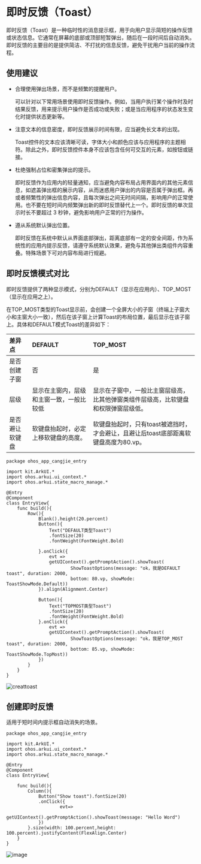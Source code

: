 # 即时反馈（Toast）

即时反馈（Toast）是一种临时性的消息提示框，用于向用户显示简短的操作反馈或状态信息。​它通常在屏幕的底部或顶部短暂弹出，随后在一段时间后自动消失。即时反馈的主要目的是提供简洁、不打扰的信息反馈，避免干扰用户当前的操作流程。

## 使用建议

- 合理使用弹出场景，而不是频繁的提醒用户。

    可以针对以下常用场景使用即时反馈操作。例如，当用户执行某个操作时及时结果反馈，用来提示用户操作是否成功或失败；或是当应用程序的状态发生变化时提供状态更新等。

- 注意文本的信息密度，即时反馈展示时间有限，应当避免长文本的出现。

   Toast控件的文本应该清晰可读，字体大小和颜色应该与应用程序的主题相符。除此之外，即时反馈控件本身不应该包含任何可交互的元素，如按钮或链接。

- 杜绝强制占位和密集弹出的提示。

   即时反馈作为应用内的轻量通知，应当避免内容布局占用界面内的其他元素信息，如遮盖弹出框的展示内容，从而迷惑用户弹出的内容是否属于弹出框。再或者频繁性的弹出信息内容，且每次弹出之间无时间间隔，影响用户的正常使用。也不要在短时间内频繁弹出新的即时反馈替代上一个。即时反馈的单次显示时长不要超过 3 秒钟，避免影响用户正常的行为操作。

- 遵从系统默认弹出位置。

   即时反馈在系统中默认从界面底部弹出，距离底部有一定的安全间距，作为系统性的应用内提示反馈，请遵守系统默认效果，避免与其他弹出类组件内容重叠。特殊场景下可对内容布局进行规避。

## 即时反馈模式对比

即时反馈提供了两种显示模式，分别为DEFAULT（显示在应用内）、TOP\_MOST（显示在应用之上）。

在TOP_MOST类型的Toast显示前，会创建一个全屏大小的子窗（终端上子窗大小和主窗大小一致），然后在该子窗上计算Toast的布局位置，最后显示在该子窗上。具体和DEFAULT模式Toast的差异如下：

| 差异点| DEFAULT | TOP_MOST |
| :--- | :--- | :--- |
| 是否创建子窗 | 否 | 是 |
| 层级 | 显示在主窗内，层级和主窗一致，一般比较低 | 显示在子窗中，一般比主窗层级高，比其他弹窗类组件层级高，比软键盘和权限弹窗层级低。 |
| 是否避让软键盘 | 软键盘抬起时，必定上移软键盘的高度。 | 软键盘抬起时，只有toast被遮挡时，才会避让，且避让后toast底部距离软键盘高度为80.vp。 |

 <!--run-->

```cangjie
package ohos_app_cangjie_entry

import kit.ArkUI.*
import ohos.arkui.ui_context.*
import ohos.arkui.state_macro_manage.*

@Entry
@Component
class EntryView{
    func build(){
        Row(){
            Blank().height(20.percent)
            Button(){
                Text("DEFAULT类型Toast")
                .fontSize(20)
                .fontWeight(FontWeight.Bold)

            }.onClick({
                evt =>
                getUIContext().getPromptAction().showToast(
                        ShowToastOptions(message: "ok，我是DEFAULT toast", duration: 2000,
                        bottom: 80.vp, showMode: ToastShowMode.Default))
            }).align(Alignment.Center)

            Button(){
                Text("TOPMOST类型Toast")
                .fontSize(20)
                .fontWeight(FontWeight.Bold)
            }.onClick({
                evt =>
                getUIContext().getPromptAction().showToast(
                        ShowToastOptions(message: "ok，我是TOP_MOST toast", duration: 2000,
                        bottom: 85.vp, showMode: ToastShowMode.TopMost))
            })
        }
    }
}
```

![creattoast](./figures/creattoast.gif)

## 创建即时反馈

适用于短时间内提示框自动消失的场景。

 <!--run-->

```cangjie
package ohos_app_cangjie_entry

import kit.ArkUI.*
import ohos.arkui.ui_context.*
import ohos.arkui.state_macro_manage.*

@Entry
@Component
class EntryView{

    func build(){
        Column(){
            Button("Show toast").fontSize(20)
            .onClick({
                    evt=>
                    getUIContext().getPromptAction().showToast(message: "Hello Word")
            })
        }.size(width: 100.percent,height: 100.percent).justifyContent(FlexAlign.Center)
    }
}
```

![image](figures/UIToast1.gif)
